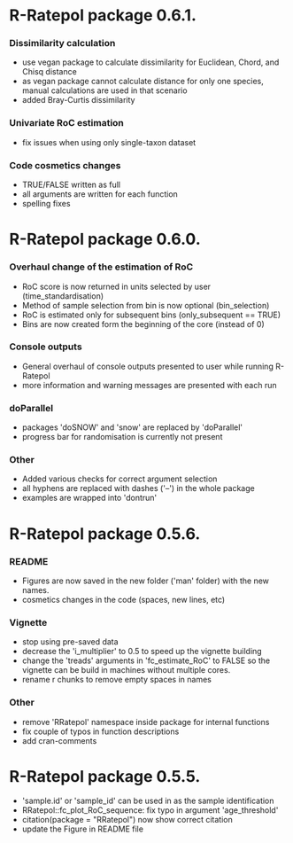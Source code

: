 # R-Ratepol package 0.6.1.
### Dissimilarity calculation
 - use vegan package to calculate dissimilarity for Euclidean, Chord, and Chisq distance
 - as vegan package cannot calculate distance for only one species, manual calculations are used in that scenario
 - added Bray-Curtis dissimilarity

### Univariate RoC estimation
 - fix issues when using only single-taxon dataset 

### Code cosmetics changes
 - TRUE/FALSE written as full
 - all arguments are written for each function
 - spelling fixes

# R-Ratepol package 0.6.0.
### Overhaul change of the estimation of RoC
 - RoC score is now returned in units selected by user (time_standardisation)
 - Method of sample selection from bin is now optional (bin_selection)
 - RoC is estimated only for subsequent bins (only_subsequent == TRUE)
 - Bins are now created form the beginning of the core (instead of 0)

### Console outputs
 - General overhaul of console outputs presented to user while running R-Ratepol
 - more information and warning messages are presented with each run

### doParallel
 - packages 'doSNOW' and 'snow' are replaced by 'doParallel'
 - progress bar for randomisation is currently not present 

### Other
 - Added various checks for correct argument selection
 - all hyphens are replaced with dashes ('–') in the whole package
 - examples are wrapped into 'dontrun'

# R-Ratepol package 0.5.6.
### README
 - Figures are now saved in the new folder ('man' folder) with the new names.
 - cosmetics changes in the code (spaces, new lines, etc)

### Vignette
 - stop using pre-saved data
 - decrease the 'i_multiplier' to 0.5 to speed up the vignette building
 - change the 'treads' arguments in 'fc_estimate_RoC' to FALSE so the vignette can be build in machines without multiple cores.
 - rename r chunks to remove empty spaces in names

### Other
 - remove 'RRatepol' namespace inside package for internal functions
 - fix couple of typos in function descriptions
 - add cran-comments

# R-Ratepol package 0.5.5.
 - 'sample.id' or 'sample_id' can be used in as the sample identification
 - RRatepol::fc_plot_RoC_sequence: fix typo in argument 'age_threshold' 
 - citation(package = "RRatepol") now show correct citation
 - update the Figure in README file